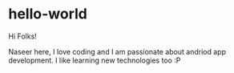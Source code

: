 # hello-world

Hi Folks!

Naseer here, I love coding and I am passionate about andriod app development.
I like learning new technologies too :P
